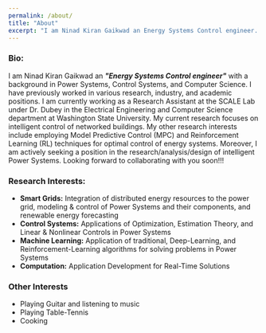```yaml
---
permalink: /about/
title: "About"
excerpt: "I am Ninad Kiran Gaikwad an Energy Systems Control engineer..."
---
```

### Bio:

I am Ninad Kiran Gaikwad an ***"Energy Systems Control engineer"*** with a background in Power Systems, Control Systems, and Computer Science. I have previously worked in various research, industry, and academic positions. I am currently working as a Research Assistant at the SCALE Lab under Dr. Dubey in the Electrical Engineering and Computer Science department at Washington State University. My current research focuses on intelligent control of networked buildings. My other research interests include employing Model Predictive Control (MPC) and Reinforcement Learning (RL) techniques for optimal control of energy systems. Moreover, I am actively seeking a position in the research/analysis/design of intelligent Power Systems. Looking forward to collaborating with you soon!!!

### Research Interests:

- **Smart Grids:** Integration of distributed energy resources to the power grid, modeling & control of Power Systems and their components, and renewable energy forecasting
- **Control Systems:** Applications of Optimization, Estimation Theory, and Linear & Nonlinear Controls in Power Systems
- **Machine Learning:** Application of traditional, Deep-Learning, and Reinforcement-Learning algorithms for solving problems in Power Systems 
- **Computation:** Application Development for Real-Time Solutions

### Other Interests

- Playing Guitar and listening to music
- Playing Table-Tennis
- Cooking

